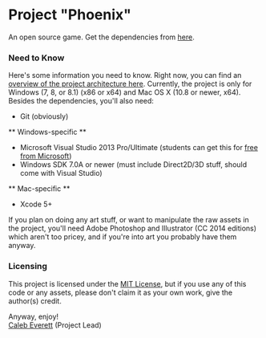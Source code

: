 # Project "Phoenix"

An open source game. Get the dependencies from [here](https://github.com/everettcaleb/phoenix-dependencies).

### Need to Know
Here's some information you need to know.  Right now, you can find an [overview of the project architecture here](docs/architecture-overview.md). Currently, the project is only for Windows (7, 8, or 8.1) (x86 or x64) and Mac OS X (10.8 or newer, x64). Besides the dependencies, you'll also need:

- Git (obviously)

** Windows-specific **
- Microsoft Visual Studio 2013 Pro/Ultimate (students can get this for [free from Microsoft](http://dreamspark.com/))
- Windows SDK 7.0A or newer (must include Direct2D/3D stuff, should come with Visual Studio)

** Mac-specific **
- Xcode 5+

If you plan on doing any art stuff, or want to manipulate the raw assets in the project, you'll need Adobe Photoshop and Illustrator (CC 2014 editions) which aren't too pricey, and if you're into art you probably have them anyway.

### Licensing
This project is licensed under the [MIT License](LICENSE), but if you use any of this code or any assets, please don't claim it as your own work, give the author(s) credit.

Anyway, enjoy!  
[Caleb Everett](https://github.com/everettcaleb) (Project Lead)